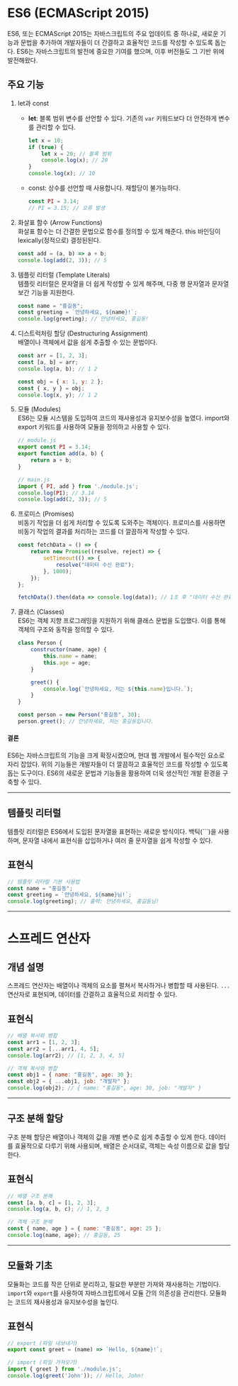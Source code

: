 # ES6 (ECMAScript 2015)
ES6, 또는 ECMAScript 2015는 자바스크립트의 주요 업데이트 중 하나로, 새로운 기능과 문법을 추가하여 개발자들이 더 간결하고 효율적인 코드를 작성할 수 있도록 돕는다. ES6는 자바스크립트의 발전에 중요한 기여를 했으며, 이후 버전들도 그 기반 위에 발전해왔다.

## 주요 기능
1. let과 const<br>
    - **let**: 블록 범위 변수를 선언할 수 있다. 기존의 `var` 키워드보다 더 안전하게 변수를 관리할 수 있다.
    
        ```javascript
        let x = 10;
        if (true) {
            let x = 20; // 블록 범위
            console.log(x); // 20
        }
        console.log(x); // 10
        ```

    - const: 상수를 선언할 때 사용합니다. 재할당이 불가능하다.
        ```js
        const PI = 3.14;
        // PI = 3.15; // 오류 발생
        ```

2. 화살표 함수 (Arrow Functions)<br>
화살표 함수는 더 간결한 문법으로 함수를 정의할 수 있게 해준다. this 바인딩이 lexically(정적으로) 결정된된다.
    ```js
    const add = (a, b) => a + b;
    console.log(add(2, 3)); // 5
    ```

3. 템플릿 리터럴 (Template Literals)<br>
템플릿 리터럴은 문자열을 더 쉽게 작성할 수 있게 해주며, 다중 행 문자열과 문자열 보간 기능을 지원한다.
    ```javascript
    const name = "홍길동";
    const greeting = `안녕하세요, ${name}!`;
    console.log(greeting); // 안녕하세요, 홍길동!
    ```

4. 디스트럭처링 할당 (Destructuring Assignment)<br>
배열이나 객체에서 값을 쉽게 추출할 수 있는 문법이다.
    ```javascript
    const arr = [1, 2, 3];
    const [a, b] = arr;
    console.log(a, b); // 1 2

    const obj = { x: 1, y: 2 };
    const { x, y } = obj;
    console.log(x, y); // 1 2
    ```

5. 모듈 (Modules)<br>
ES6는 모듈 시스템을 도입하여 코드의 재사용성과 유지보수성을 높였다. import와 export 키워드를 사용하여 모듈을 정의하고 사용할 수 있다.
    ```javascript
    // module.js
    export const PI = 3.14;
    export function add(a, b) {
        return a + b;
    }

    // main.js
    import { PI, add } from './module.js';
    console.log(PI); // 3.14
    console.log(add(2, 3)); // 5
    ```

6. 프로미스 (Promises)<br>
비동기 작업을 더 쉽게 처리할 수 있도록 도와주는 객체이다. 프로미스를 사용하면 비동기 작업의 결과를 처리하는 코드를 더 깔끔하게 작성할 수 있다.
    ```javascript
    const fetchData = () => {
        return new Promise((resolve, reject) => {
            setTimeout(() => {
                resolve("데이터 수신 완료");
            }, 1000);
        });
    };

    fetchData().then(data => console.log(data)); // 1초 후 "데이터 수신 완료"
    ```


7. 클래스 (Classes)<br>
ES6는 객체 지향 프로그래밍을 지원하기 위해 클래스 문법을 도입했다. 이를 통해 객체의 구조와 동작을 정의할 수 있다.

    ```javascript
    class Person {
        constructor(name, age) {
            this.name = name;
            this.age = age;
        }

        greet() {
            console.log(`안녕하세요, 저는 ${this.name}입니다.`);
        }
    }

    const person = new Person("홍길동", 30);
    person.greet(); // 안녕하세요, 저는 홍길동입니다.
    ```

#### 결론
ES6는 자바스크립트의 기능을 크게 확장시켰으며, 현대 웹 개발에서 필수적인 요소로 자리 잡았다. 위의 기능들은 개발자들이 더 깔끔하고 효율적인 코드를 작성할 수 있도록 돕는 도구이다. ES6의 새로운 문법과 기능들을 활용하여 더욱 생산적인 개발 환경을 구축할 수 있다.


-----

## 템플릿 리터럴
템플릿 리터럴은 ES6에서 도입된 문자열을 표현하는 새로운 방식이다. 백틱(```)을 사용하며, 문자열 내에서 표현식을 삽입하거나 여러 줄 문자열을 쉽게 작성할 수 있다.

## 표현식
```js
// 템플릿 리터럴 기본 사용법
const name = "홍길동";
const greeting = `안녕하세요, ${name}님!`;
console.log(greeting); // 출력: 안녕하세요, 홍길동님!
```


----

# 스프레드 연산자
## 개념 설명
스프레드 연산자는 배열이나 객체의 요소를 펼쳐서 복사하거나 병합할 때 사용된다. `...` 연산자로 표현되며, 데이터를 간결하고 효율적으로 처리할 수 있다.

## 표현식
```js
// 배열 복사와 병합
const arr1 = [1, 2, 3];
const arr2 = [...arr1, 4, 5];
console.log(arr2); // [1, 2, 3, 4, 5]

// 객체 복사와 병합
const obj1 = { name: "홍길동", age: 30 };
const obj2 = { ...obj1, job: "개발자" };
console.log(obj2); // { name: "홍길동", age: 30, job: "개발자" }
```

----

## 구조 분해 할당
구조 분해 할당은 배열이나 객체의 값을 개별 변수로 쉽게 추출할 수 있게 한다. 데이터를 효율적으로 다루기 위해 사용되며, 배열은 순서대로, 객체는 속성 이름으로 값을 할당한다.

## 표현식
```js
// 배열 구조 분해
const [a, b, c] = [1, 2, 3];
console.log(a, b, c); // 1, 2, 3

// 객체 구조 분해
const { name, age } = { name: "홍길동", age: 25 };
console.log(name, age); // 홍길동, 25
```


---

## 모듈화 기초
모듈화는 코드를 작은 단위로 분리하고, 필요한 부분만 가져와 재사용하는 기법이다. `import`와 `export`를 사용하여 자바스크립트에서 모듈 간의 의존성을 관리한다. 모듈화는 코드의 재사용성과 유지보수성을 높인다.

## 표현식
```js
// export (파일 내보내기)
export const greet = (name) => `Hello, ${name}!`;

// import (파일 가져오기)
import { greet } from './module.js';
console.log(greet('John')); // Hello, John!
```